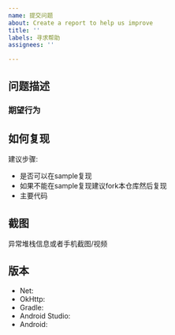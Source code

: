 ```yaml
---
name: 提交问题
about: Create a report to help us improve
title: ''
labels: 寻求帮助
assignees: ''

---
```


## 问题描述

### 期望行为

## 如何复现

建议步骤:
- 是否可以在sample复现
- 如果不能在sample复现建议fork本仓库然后复现
- 主要代码

## 截图

异常堆栈信息或者手机截图/视频

## 版本
- Net:
- OkHttp: 
- Gradle: 
- Android Studio:  
- Android:
